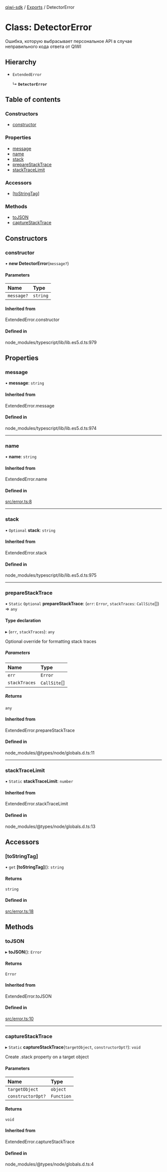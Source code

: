 [qiwi-sdk](../README.md) / [Exports](../modules.md) / DetectorError

# Class: DetectorError

Ошибка, которую выбрасывает персональное API в случае
неправильного кода ответа от QIWI

## Hierarchy

- `ExtendedError`

  ↳ **`DetectorError`**

## Table of contents

### Constructors

- [constructor](DetectorError.md#constructor)

### Properties

- [message](DetectorError.md#message)
- [name](DetectorError.md#name)
- [stack](DetectorError.md#stack)
- [prepareStackTrace](DetectorError.md#preparestacktrace)
- [stackTraceLimit](DetectorError.md#stacktracelimit)

### Accessors

- [[toStringTag]](DetectorError.md#[tostringtag])

### Methods

- [toJSON](DetectorError.md#tojson)
- [captureStackTrace](DetectorError.md#capturestacktrace)

## Constructors

### constructor

• **new DetectorError**(`message?`)

#### Parameters

| Name | Type |
| :------ | :------ |
| `message?` | `string` |

#### Inherited from

ExtendedError.constructor

#### Defined in

node_modules/typescript/lib/lib.es5.d.ts:979

## Properties

### message

• **message**: `string`

#### Inherited from

ExtendedError.message

#### Defined in

node_modules/typescript/lib/lib.es5.d.ts:974

___

### name

• **name**: `string`

#### Inherited from

ExtendedError.name

#### Defined in

[src/error.ts:8](https://github.com/AlexXanderGrib/node-qiwi-sdk/blob/7f9d430/src/error.ts#L8)

___

### stack

• `Optional` **stack**: `string`

#### Inherited from

ExtendedError.stack

#### Defined in

node_modules/typescript/lib/lib.es5.d.ts:975

___

### prepareStackTrace

▪ `Static` `Optional` **prepareStackTrace**: (`err`: `Error`, `stackTraces`: `CallSite`[]) => `any`

#### Type declaration

▸ (`err`, `stackTraces`): `any`

Optional override for formatting stack traces

##### Parameters

| Name | Type |
| :------ | :------ |
| `err` | `Error` |
| `stackTraces` | `CallSite`[] |

##### Returns

`any`

#### Inherited from

ExtendedError.prepareStackTrace

#### Defined in

node_modules/@types/node/globals.d.ts:11

___

### stackTraceLimit

▪ `Static` **stackTraceLimit**: `number`

#### Inherited from

ExtendedError.stackTraceLimit

#### Defined in

node_modules/@types/node/globals.d.ts:13

## Accessors

### [toStringTag]

• `get` **[toStringTag]**(): `string`

#### Returns

`string`

#### Defined in

[src/error.ts:18](https://github.com/AlexXanderGrib/node-qiwi-sdk/blob/7f9d430/src/error.ts#L18)

## Methods

### toJSON

▸ **toJSON**(): `Error`

#### Returns

`Error`

#### Inherited from

ExtendedError.toJSON

#### Defined in

[src/error.ts:10](https://github.com/AlexXanderGrib/node-qiwi-sdk/blob/7f9d430/src/error.ts#L10)

___

### captureStackTrace

▸ `Static` **captureStackTrace**(`targetObject`, `constructorOpt?`): `void`

Create .stack property on a target object

#### Parameters

| Name | Type |
| :------ | :------ |
| `targetObject` | `object` |
| `constructorOpt?` | `Function` |

#### Returns

`void`

#### Inherited from

ExtendedError.captureStackTrace

#### Defined in

node_modules/@types/node/globals.d.ts:4
